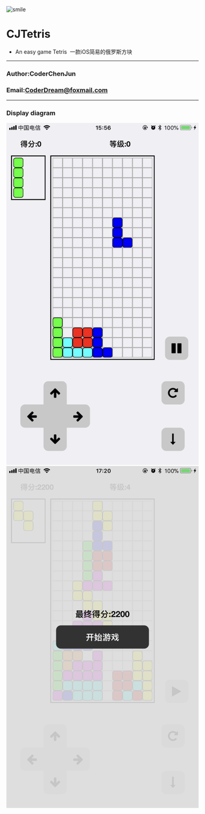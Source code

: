 ![smile](https://raw.githubusercontent.com/CoderChenJun/CJHUD/master/CJLOGO.png "Logo")<br>
# CJTetris
* An easy game Tetris   一款iOS简易的俄罗斯方块

****
### Author:CoderChenJun
### Email:CoderDream@foxmail.com
****


### <a id="showMessage"></a>Display diagram

![smile](https://raw.githubusercontent.com/CoderChenJun/CJTetris/master/README_IMG/README_IMG_1.PNG "README_IMG_1.PNG")<br>
![smile](https://raw.githubusercontent.com/CoderChenJun/CJTetris/master/README_IMG/README_IMG_2.PNG "README_IMG_2.PNG")<br>

